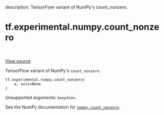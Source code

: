description: TensorFlow variant of NumPy's count_nonzero.

<div itemscope itemtype="http://developers.google.com/ReferenceObject">
<meta itemprop="name" content="tf.experimental.numpy.count_nonzero" />
<meta itemprop="path" content="Stable" />
</div>

# tf.experimental.numpy.count_nonzero

<!-- Insert buttons and diff -->

<table class="tfo-notebook-buttons tfo-api nocontent" align="left">

</table>

<a target="_blank" href="/code/stable/tensorflow/python/ops/numpy_ops/np_math_ops.py">View source</a>



TensorFlow variant of NumPy's `count_nonzero`.

<pre class="devsite-click-to-copy prettyprint lang-py tfo-signature-link">
<code>tf.experimental.numpy.count_nonzero(
    a, axis=None
)
</code></pre>



<!-- Placeholder for "Used in" -->

Unsupported arguments: `keepdims`.

See the NumPy documentation for [`numpy.count_nonzero`](https://numpy.org/doc/1.16/reference/generated/numpy.count_nonzero.html).